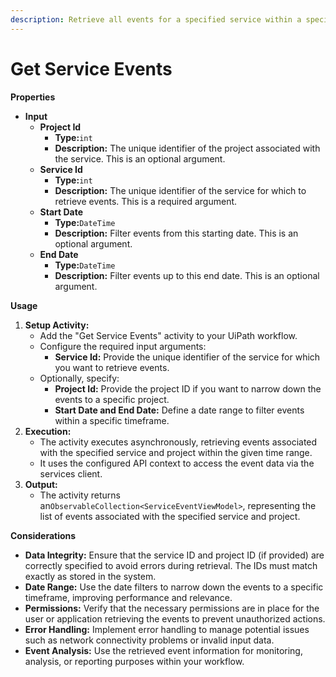 ```yaml
---
description: Retrieve all events for a specified service within a specified time range.
---
```


# Get Service Events

**Properties**

* **Input**
  * **Project Id**
    * **Type:**`int`
    * **Description:** The unique identifier of the project associated with the service. This is an optional argument.
  * **Service Id**
    * **Type:**`int`
    * **Description:** The unique identifier of the service for which to retrieve events. This is a required argument.
  * **Start Date**
    * **Type:**`DateTime`
    * **Description:** Filter events from this starting date. This is an optional argument.
  * **End Date**
    * **Type:**`DateTime`
    * **Description:** Filter events up to this end date. This is an optional argument.

**Usage**

1. **Setup Activity:**
   * Add the "Get Service Events" activity to your UiPath workflow.
   * Configure the required input arguments:
     * **Service Id:** Provide the unique identifier of the service for which you want to retrieve events.
   * Optionally, specify:
     * **Project Id:** Provide the project ID if you want to narrow down the events to a specific project.
     * **Start Date and End Date:** Define a date range to filter events within a specific timeframe.
2. **Execution:**
   * The activity executes asynchronously, retrieving events associated with the specified service and project within the given time range.
   * It uses the configured API context to access the event data via the services client.
3. **Output:**
   * The activity returns an`ObservableCollection<ServiceEventViewModel>`, representing the list of events associated with the specified service and project.

**Considerations**

* **Data Integrity:** Ensure that the service ID and project ID (if provided) are correctly specified to avoid errors during retrieval. The IDs must match exactly as stored in the system.
* **Date Range:** Use the date filters to narrow down the events to a specific timeframe, improving performance and relevance.
* **Permissions:** Verify that the necessary permissions are in place for the user or application retrieving the events to prevent unauthorized actions.
* **Error Handling:** Implement error handling to manage potential issues such as network connectivity problems or invalid input data.
* **Event Analysis:** Use the retrieved event information for monitoring, analysis, or reporting purposes within your workflow.

